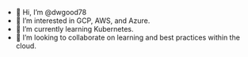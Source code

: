 - 👋 Hi, I’m @dwgood78
- 👀 I’m interested in GCP, AWS, and Azure.
- 🌱 I’m currently learning Kubernetes.
- 💞️ I’m looking to collaborate on learning and best practices within the cloud.

<!---
dwgood78/dwgood78 is a ✨ special ✨ repository because its `README.md` (this file) appears on your GitHub profile.
You can click the Preview link to take a look at your changes.
--->

